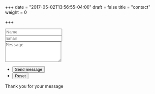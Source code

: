 +++
date = "2017-05-02T13:56:55-04:00"
draft = false
title = "contact"
weight = 0

+++

<form id="contactform" method="post" action="https://formspree.io/ejklemen@gmail.com">
	<div class="field half first">
		<input type="text" name="name" id="name" placeholder="Name" required/>
	</div>
	<div class="field half">
		<input type="email" id="email" name="email" placeholder="Email" required/>
	</div>
	<div class="field">
		<textarea name="message" id="message" rows="4" placeholder="Message" required></textarea>
	</div>
	<ul class="actions">
		<li><input type="submit" value="Send message" class="special" /></li>
		<li><input type="reset" value="Reset" /></li>
	</ul>
	<input type="hidden" name="_next" value="?sent#formspree" />
	<input type="hidden" name="_subject" value="Message from evanklemen.com" />
	<input type="text" name="_gotcha" style="display:none" />
</form>
<span id="contactformsent">Thank you for your message</span>

<script>
$(document).ready(function($) { 
    $(function(){
        if (window.location.search == "?sent") {
        	$('#contactform').hide();
        	$('#contactformsent').show();
        } else {
        	$('#contactformsent').hide();
        }
    });
});
</script>